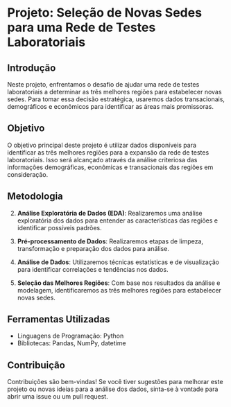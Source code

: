 # Projeto: Seleção de Novas Sedes para uma Rede de Testes Laboratoriais

## Introdução

Neste projeto, enfrentamos o desafio de ajudar uma rede de testes laboratoriais a determinar as três melhores regiões para estabelecer novas sedes. Para tomar essa decisão estratégica, usaremos dados transacionais, demográficos e econômicos para identificar as áreas mais promissoras.

## Objetivo

O objetivo principal deste projeto é utilizar dados disponíveis para identificar as três melhores regiões para a expansão da rede de testes laboratoriais. Isso será alcançado através da análise criteriosa das informações demográficas, econômicas e transacionais das regiões em consideração.

## Metodologia

2. **Análise Exploratória de Dados (EDA)**: Realizaremos uma análise exploratória dos dados para entender as características das regiões e identificar possíveis padrões.

3. **Pré-processamento de Dados**: Realizaremos etapas de limpeza, transformação e preparação dos dados para análise.

4. **Análise de Dados**: Utilizaremos técnicas estatísticas e de visualização para identificar correlações e tendências nos dados.

6. **Seleção das Melhores Regiões**: Com base nos resultados da análise e modelagem, identificaremos as três melhores regiões para estabelecer novas sedes.

## Ferramentas Utilizadas

- Linguagens de Programação: Python
- Bibliotecas: Pandas, NumPy, datetime

## Contribuição

Contribuições são bem-vindas! Se você tiver sugestões para melhorar este projeto ou novas ideias para a análise dos dados, sinta-se à vontade para abrir uma issue ou um pull request.


